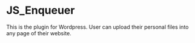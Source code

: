 # JS_Enqueuer
This is the plugin for Wordpress. User can upload their personal files into any page of their website.
